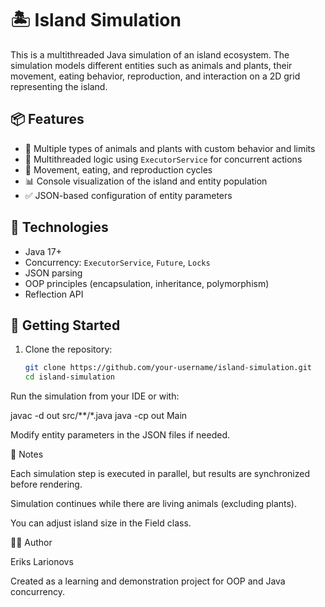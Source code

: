 # 🏝️ Island Simulation

This is a multithreaded Java simulation of an island ecosystem. The simulation models different entities such as animals and plants, their movement, eating behavior, reproduction, and interaction on a 2D grid representing the island.

## 📦 Features

- 🌿 Multiple types of animals and plants with custom behavior and limits
- 🧠 Multithreaded logic using `ExecutorService` for concurrent actions
- 🔄 Movement, eating, and reproduction cycles
- 📊 Console visualization of the island and entity population
- ✅ JSON-based configuration of entity parameters

## 🔧 Technologies

- Java 17+
- Concurrency: `ExecutorService`, `Future`, `Locks`
- JSON parsing
- OOP principles (encapsulation, inheritance, polymorphism)
- Reflection API


## 🚀 Getting Started

1. Clone the repository:
   ```bash
   git clone https://github.com/your-username/island-simulation.git
   cd island-simulation
Run the simulation from your IDE or with:


javac -d out src/**/*.java
java -cp out Main

Modify entity parameters in the JSON files if needed.

📌 Notes

Each simulation step is executed in parallel, but results are synchronized before rendering.

Simulation continues while there are living animals (excluding plants).

You can adjust island size in the Field class.

🧑‍💻 Author

Eriks Larionovs

Created as a learning and demonstration project for OOP and Java concurrency.


